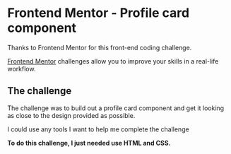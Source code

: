 # Frontend Mentor - Profile card component

Thanks to Frontend Mentor for this front-end coding challenge.

[Frontend Mentor](https://www.frontendmentor.io) challenges allow you to improve your skills in a real-life workflow.

## The challenge

The challenge was to build out a profile card component and get it looking as close to the design provided as possible.

I could use any tools I want to help me complete the challenge

**To do this challenge, I just needed use HTML and CSS.**